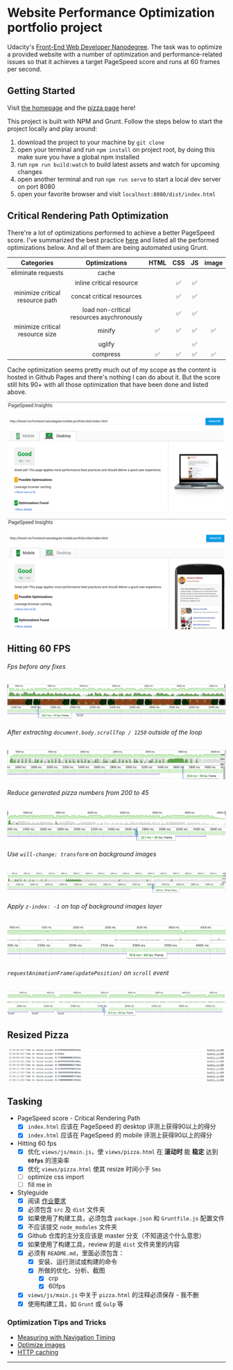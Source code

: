 # Website Performance Optimization portfolio project

Udacity's [Front-End Web Developer Nanodegree][]. The task was to optimize a provided website with a number of optimization and performance-related issues so that it achieves a target PageSpeed score and runs at 60 frames per second. 

## Getting Started

Visit [the homepage][index page] and the [pizza page][] here!

This project is built with NPM and Grunt. Follow the steps below to start the project locally and play around:  

1. download the project to your machine by `git clone`
2. open your terminal and run `npm install` on project root, by doing this make sure you have a global npm installed
3. run `npm run build:watch` to build latest assets and watch for upcoming changes
4. open another terminal and run `npm run serve` to start a local dev server on port 8080
5. open your favorite browser and visit `localhost:8080/dist/index.html`

## Critical Rendering Path Optimization

There're a lot of optimizations performed to achieve a better PageSpeed score. I've summarized the best practice [here][CRP best practice] and listed all the performed optimizations below. And all of them are being automated using Grunt. 

| Categories | Optimizations | HTML | CSS | JS | image |
| :---: | :---: | :---: | :---: | :---: | :---: | 
| eliminate requests | cache | | | | | 
|                | inline critical resource | | ✅ | ✅ | | 
| minimize critical resource path | concat critical resources | | ✅ | ✅ | |
|                   | load non-critical resources asychronously | | ✅ | ✅ | |
| minimize critical resource size | minify | ✅ | ✅ | ✅ | ✅ |
|                               | uglify | | | ✅ | |
|                               | compress | ✅ | ✅ | ✅ | ✅ |

Cache optimization seems pretty much out of my scope as the content is hosted in Github Pages and there's nothing I can do about it. But the score still hits 90+ with all those optimization that have been done and listed above.  

![page-speed-result-desktop](./screenshots/pagespeed/desktop.png)

![page-speed-result-mobile](./screenshots/pagespeed/mobile.png)

## Hitting 60 FPS

###### Fps before any fixes 

![without-any-optimizations](./screenshots/60fps/without-any-optimizations.png)

###### After extracting `document.body.scrollTop / 1250` outside of the loop

![optimize-1-extract-document-body-scroll-top](./screenshots/60fps/optimize-1-extract-document-body-scroll-top.png)

###### Reduce generated pizza numbers from 200 to 45

![optimize-2-reduce-generated-pizza-numbers](./screenshots/60fps/optimize-2-reduce-generated-pizza-numbers.png)

###### Use `will-change: transform` on background images 

![optimize-3-mark-images-as-will-change](./screenshots/60fps/optimize-3-mark-images-as-will-change.png)

###### Apply `z-index: -1` on top of background images layer 

![optimize-4-apply-z-index-on-top-of-images-layers](./screenshots/60fps/optimize-4-apply-z-index-on-top-of-images-layer.png)

###### `requestAnimationFrame(updatePosition)` on `scroll` event 

![optimize-5-request-animation-frame](./screenshots/60fps/optimize-5-request-animation-frame.png)

## Resized Pizza

![resized-pizzas](./screenshots/60fps/resized-pizzas.png)

## Tasking

* PageSpeed score - Critical Rendering Path
  * [x] `index.html` 应该在 PageSpeed 的 desktop 评测上获得90以上的得分
  * [x] `index.html` 应该在 PageSpeed 的 mobile 评测上获得90以上的得分
* Hitting 60 fps
  * [x] 优化 `views/js/main.js`，使 `views/pizza.html` 在 **滚动时** 能 **稳定** 达到 **`60fps`** 的渲染率
  * [x] 优化 `views/pizza.html` 使其 resize 时间小于 `5ms`
  * [ ] optimize css import 
  * [ ] fill me in
* Styleguide
  * [x] 阅读 [作业要求][] 
  * [x] 必须包含 `src` 及 `dist` 文件夹
  * [x] 如果使用了构建工具，必须包含 `package.json` 和 `Gruntfile.js` 配置文件
  * [x] 不应该提交 `node_modules` 文件夹
  * [x] Github 仓库的主分支应该是 master 分支（不知道这个什么意思）
  * [x] 如果使用了构建工具，review 的是 `dist` 文件夹里的内容
  * [x] 必须有 `README.md`，里面必须包含：
    * [x] 安装、运行测试或构建的命令
	* [x] 所做的优化、分析、截图
	  * [x] crp 
	  * [x] 60fps
  * [x] `views/js/main.js` 中关于 `pizza.html` 的注释必须保存 - 我不删
  * [x] 使用构建工具，如 `Grunt` 或 `Gulp` 等

### Optimization Tips and Tricks

* [Measuring with Navigation Timing][] 
* [Optimize images][]
* [HTTP caching][]

---

[Front-End Web Developer Nanodegree]: https://www.udacity.com/course/front-end-web-developer-nanodegree--nd001
[作业要求]: https://review.udacity.com/#!/projects/2735848561/rubric
[Measuring with Navigation Timing]: https://developers.google.com/web/fundamentals/performance/critical-rendering-path/measure-crp.html
[Optimize images]: https://developers.google.com/web/fundamentals/performance/optimizing-content-efficiency/image-optimization.html
[HTTP caching]: https://developers.google.com/web/fundamentals/performance/optimizing-content-efficiency/http-caching.html

[index page]: http://linesh.tw/frontend-nanodegree-mobile-portfolio/dist/index.html
[pizza page]: http://linesh.tw/frontend-nanodegree-mobile-portfolio/dist/pizza/pizza.html

[CRP best practice]: https://github.com/linesh-simplicity/linesh-simplicity.github.io/issues/159
